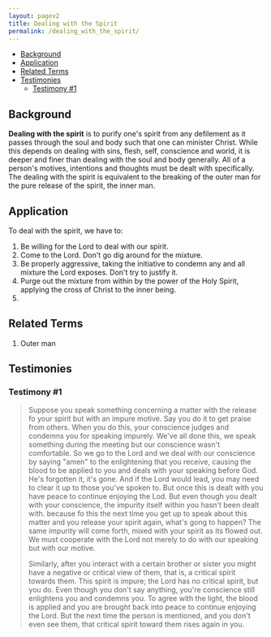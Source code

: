 ```yaml
---
layout: pagev2
title: Dealing with the Spirit
permalink: /dealing_with_the_spirit/
---
```

- [Background](#background)
- [Application](#application)
- [Related Terms](#related-terms)
- [Testimonies](#testimonies)
  - [Testimony #1](#testimony-1)

## Background

**Dealing with the spirit** is to purify one's spirit from any defilement as it passes through the soul and body such that one can minister Christ. While this depends on dealing with sins, flesh, self, conscience and world, it is deeper and finer than dealing with the soul and body generally. All of a person's motives, intentions and thoughts must be dealt with specifically. The dealing with the spirit is equivalent to the breaking of the outer man for the pure release of the spirit, the inner man.

## Application

To deal with the spirit, we have to:

1. Be willing for the Lord to deal with our spirit. 
2. Come to the Lord. Don't go dig around for the mixture.
3. Be properly aggressive, taking the initiative to condemn any and all mixture the Lord exposes. Don't try to justify it.
4. Purge out the mixture from within by the power of the Holy Spirit, applying the cross of Christ to the inner being.
5. 
## Related Terms

1. Outer man

## Testimonies

### Testimony #1

>Suppose you speak something concerning a matter with the release fo your spirit but with an impure motive. Say you do it to get praise from others. When you do this, your conscience judges and condemns you for speaking impurely. We've all done this, we speak something during the meeting but our conscience wasn't comfortable. So we go to the Lord and we deal with our conscience by saying "amen" to the enlightening that you receive, causing the blood to be applied to you and deals with your speaking before God. He's forgotten it, it's gone. And if the Lord would lead, you may need to clear it up to those you've spoken to. But once this is dealt with you have peace to continue enjoying the Lod. But even though you dealt with your conscience, the impurity itself within you hasn't been dealt with. because fo this the next time you get up to speak about this matter and you release your spirit again, what's gong to happen? The same impurity will come forth, mixed with your spirit as its flowed out. We must cooperate with the Lord not merely to do with our speaking but with our motive.
>
>Similarly, after you interact with a certain brother or sister you might have a negative or critical view of them, that is, a critical spirit towards them. This spirit is impure; the Lord has no critical spirit, but you do. Even though you don't say anything, you're conscience still enlightens you and condemns you. To agree with the light, the blood is applied and you are brought back into peace to continue enjoying the Lord. But the next time the person is mentioned, and you don't even see them, that critical spirit toward them rises again in you. 